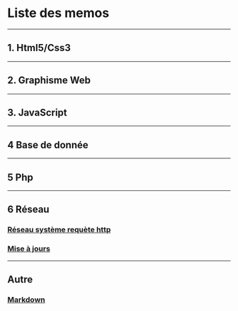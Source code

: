 # Liste des memos

***
## 1. Html5/Css3
***
## 2. Graphisme Web
***
## 3. JavaScript
***
## 4 Base de donnée
***
## 5 Php
***
## 6 Réseau

### [Réseau système requète http](https://github.com/Sergio2008/memo/blob/master/reseau-systeme-requete-http.md)

### [Mise à jours](https://github.com/Sergio2008/memo/blob/master/maj-code-closet.md)

***
## Autre

### [Markdown](https://github.com/Sergio2008/memo/blob/master/markdown.md)
